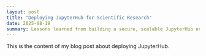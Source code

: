 ```yaml
---
layout: post
title: "Deploying JupyterHub for Scientific Research"
date: 2025-08-19
summary: Lessons learned from building a secure, scalable JupyterHub environment for planetary scientists at PSI.
---
```


This is the content of my blog post about deploying JupyterHub.